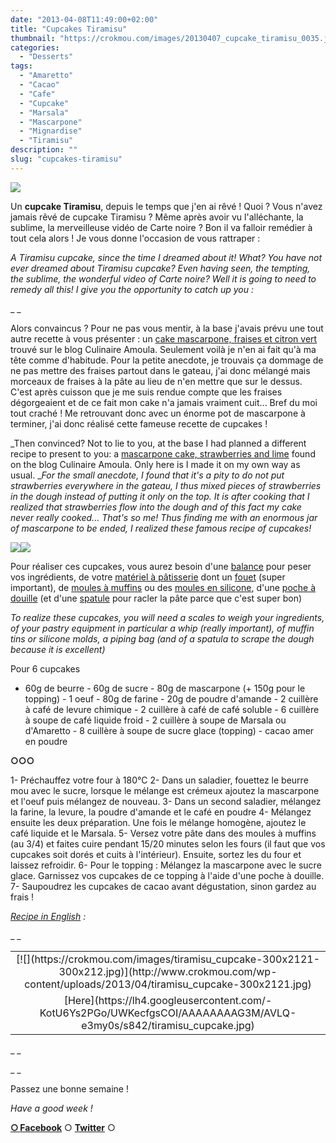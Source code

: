 ```yaml
---
date: "2013-04-08T11:49:00+02:00"
title: "Cupcakes Tiramisu"
thumbnail: "https://crokmou.com/images/20130407_cupcake_tiramisu_0035.jpg"
categories:
  - "Desserts"
tags:
  - "Amaretto"
  - "Cacao"
  - "Cafe"
  - "Cupcake"
  - "Marsala"
  - "Mascarpone"
  - "Mignardise"
  - "Tiramisu"
description: ""
slug: "cupcakes-tiramisu"
---
```


[![](https://crokmou.com/images/20130407_cupcake_tiramisu_0025-200x3001-200x300.jpg)](http://www.crokmou.com/wp-content/uploads/2013/04/20130407_cupcake_tiramisu_0025-200x3001.jpg)

Un **cupcake Tiramisu**, depuis le temps que j'en ai rêvé ! Quoi ? Vous n'avez jamais rêvé de cupcake Tiramisu ? Même après avoir vu l'alléchante, la sublime, la merveilleuse vidéo de Carte noire ? Bon il va falloir remédier à tout cela alors ! Je vous donne l'occasion de vous rattraper :

_A Tiramisu cupcake, since the time I dreamed about it! What? You have not ever dreamed about Tiramisu cupcake? Even having seen, the tempting, the sublime, the wonderful video of Carte noire? Well it is going to need to remedy all this! I give you the opportunity to catch up you :_

_ _

Alors convaincus ? Pour ne pas vous mentir, à la base j'avais prévu une tout autre recette à vous présenter : un [cake mascarpone, fraises et citron vert](http://www.cuisineculinaireamal.com/article-cake-moelleux-au-mascarpone-fraise-et-citron-vert-bio-116754547-comments.html#anchorComment) trouvé sur le blog Culinaire Amoula. Seulement voilà je n'en ai fait qu'à ma tête comme d'habitude. Pour la petite anecdote, je trouvais ça dommage de ne pas mettre des fraises partout dans le gateau, j'ai donc mélangé mais morceaux de fraises à la pâte au lieu de n'en mettre que sur le dessus. C'est après cuisson que je me suis rendue compte que les fraises dégorgeaient et de ce fait mon cake n'a jamais vraiment cuit... Bref du moi tout craché ! Me retrouvant donc avec un énorme pot de mascarpone à terminer, j'ai donc réalisé cette fameuse recette de cupcakes !

_Then convinced? Not to lie to you, at the base I had planned a different recipe to present to you: a [mascarpone cake, strawberries and lime](http://www.cuisineculinaireamal.com/article-cake-moelleux-au-mascarpone-fraise-et-citron-vert-bio-116754547-comments.html#anchorComment) found on the blog Culinaire Amoula. Only here is I made it on my own way as usual. __For the small anecdote, I found that it's a pity to do not put strawberries everywhere in the gateau, I thus mixed pieces of strawberries in the dough instead of putting it only on the top. It is after cooking that I realized that strawberries flow into the dough and of this fact my cake never really cooked... That's so me! Thus finding me with an enormous jar of mascarpone to be ended, I realized these famous recipe of cupcakes!_

[![](https://crokmou.com/images/20130407_cupcake_tiramisu_00251-200x3001-200x300.jpg)](http://www.crokmou.com/wp-content/uploads/2013/04/20130407_cupcake_tiramisu_00251-200x3001.jpg)[![](https://crokmou.com/images/20130407_cupcake_tiramisu_0035-200x3001-200x300.jpg)](http://www.crokmou.com/wp-content/uploads/2013/04/20130407_cupcake_tiramisu_0035-200x3001.jpg)

Pour réaliser ces cupcakes, vous aurez besoin d'une [balance](http://www.rueducommerce.fr/m/pl/malid:92,254318) pour peser vos ingrédients, de votre [matériel à pâtisserie](http://www.rueducommerce.fr/m/pl/malid:12468605) dont un [fouet](http://www.rueducommerce.fr/index/ustensile%20Fouet%20inox) (super important), de [moules à muffins](http://www.rueducommerce.fr/index/moule%20a%20muffins) ou des [moules en silicone](http://www.rueducommerce.fr/index/Moule%20silicone), d'une [poche à douille](http://www.rueducommerce.fr/index/poche%20a%20douille) (et d'une [spatule](http://www.rueducommerce.fr/m/pl/malid:48515367) pour racler la pâte parce que c'est super bon)

_To realize these cupcakes, you will need a scales to weigh your ingredients, of your pastry equipment in particular a whip (really important), of muffin tins or silicone molds, a piping bag (and of a spatula to scrape the dough because it is excellent)_

Pour 6 cupcakes

- 60g de beurre - 60g de sucre - 80g de mascarpone (+ 150g pour le topping) - 1 oeuf - 80g de farine - 20g de poudre d'amande - 2 cuillère à café de levure chimique - 2 cuillère à café de café soluble - 6 cuillère à soupe de café liquide froid - 2 cuillère à soupe de Marsala ou d'Amaretto - 8 cuillère à soupe de sucre glace (topping) - cacao amer en poudre

**○○○**

1- Préchauffez votre four à 180°C 2- Dans un saladier, fouettez le beurre mou avec le sucre, lorsque le mélange est crémeux ajoutez la mascarpone et l'oeuf puis mélangez de nouveau. 3- Dans un second saladier, mélangez la farine, la levure, la poudre d'amande et le café en poudre 4- Mélangez ensuite les deux préparation. Une fois le mélange homogène, ajoutez le café liquide et le Marsala. 5- Versez votre pâte dans des moules à muffins (au 3/4) et faites cuire pendant 15/20 minutes selon les fours (il faut que vos cupcakes soit dorés et cuits à l'intérieur). Ensuite, sortez les du four et laissez refroidir. 6- Pour le topping : Mélangez la mascarpone avec le sucre glace. Garnissez vos cupcakes de ce topping à l'aide d'une poche à douille. 7- Saupoudrez les cupcakes de cacao avant dégustation, sinon gardez au frais !

_[Recipe in English](https://lh4.googleusercontent.com/-KotU6Ys2PGo/UWKecfgsCOI/AAAAAAAAG3M/AVLQ-e3my0s/s842/tiramisu_cupcake.jpg) :_

_ _

<table style="margin-left: auto; margin-right: auto; text-align: center;" cellspacing="0" cellpadding="0" align="center">

<tbody>

<tr>

<td style="text-align: center;">[![](https://crokmou.com/images/tiramisu_cupcake-300x2121-300x212.jpg)](http://www.crokmou.com/wp-content/uploads/2013/04/tiramisu_cupcake-300x2121.jpg)</td>

</tr>

<tr>

<td style="text-align: center;">[Here](https://lh4.googleusercontent.com/-KotU6Ys2PGo/UWKecfgsCOI/AAAAAAAAG3M/AVLQ-e3my0s/s842/tiramisu_cupcake.jpg)</td>

</tr>

</tbody>

</table>

_ _

_ _

Passez une bonne semaine !

_Have a good week !_

[**○<span style="font-size: xx-small; margin: 0px; outline: 0px; padding: 0px;"><span style="font-family: Arial, Helvetica, sans-serif; margin: 0px; outline: 0px; padding: 0px;"> </span></span>Facebook**](https://www.facebook.com/pages/CroKMou/148093255259077) ○ [**Twitter**](https://twitter.com/Crokmou) ○
